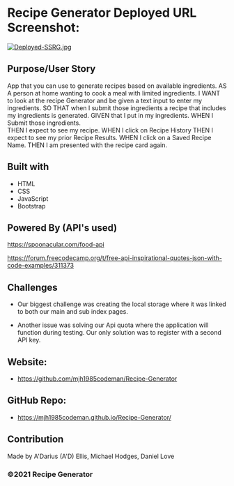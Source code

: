 # Recipe Generator Deployed URL Screenshot:

[![Deployed-SSRG.jpg](https://i.postimg.cc/VvH7VMrL/Deployed-SSRG.jpg)](https://postimg.cc/dZrm7hjz)
## Purpose/User Story

App that you can use to generate recipes based on available ingredients.
AS A person at home wanting to cook a meal with limited ingredients. 
I WANT to look at the recipe Generator and be given a text input to enter my ingredients.
SO THAT when I submit those ingredients a recipe that includes my ingredients is generated. 
GIVEN that I put in my ingredients.
WHEN I Submit those ingredients.  
THEN I expect to see my recipe. 
WHEN I click on Recipe History
THEN I expect to see my prior Recipe Results. 
WHEN I click on a Saved Recipe Name. 
THEN I am presented with the recipe card again. 


## Built with

- HTML
- CSS
- JavaScript
- Bootstrap

## Powered By (API's used)
https://spoonacular.com/food-api

https://forum.freecodecamp.org/t/free-api-inspirational-quotes-json-with-code-examples/311373

## Challenges

- Our biggest challenge was creating the local storage where it was linked to both our main and sub index pages.

- Another issue was solving our Api quota where the application will function during testing. Our only solution was to register with a second API key.

## Website:

- https://github.com/mjh1985codeman/Recipe-Generator

## GitHub Repo:

- https://mjh1985codeman.github.io/Recipe-Generator/

## Contribution

Made by A'Darius (A'D) Ellis, Michael Hodges, Daniel Love

### ©️2021 Recipe Generator

